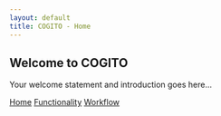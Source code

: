 ```yaml
---
layout: default
title: COGITO - Home
---
```


## Welcome to COGITO

Your welcome statement and introduction goes here...

[Home](./index.md)
[Functionality](./functionality.md)
[Workflow](./workflow.md)


